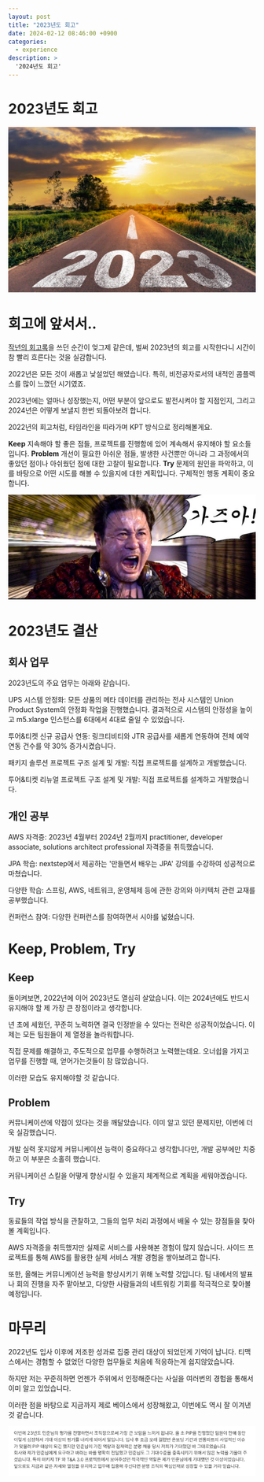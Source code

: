 ```yaml
---
layout: post
title: "2023년도 회고"
date: 2024-02-12 08:46:00 +0900
categories:
  - experience
description: >
  '2024년도 회고'
---
```

# 2023년도 회고
![img.png](/assets/img/experience/review/2023/img_1.png)

# 회고에 앞서서..

[작년의 회고록](https://minjoon950425.tistory.com/211)을 쓰던 순간이 엊그제 같은데, 벌써 2023년의 회고를 시작한다니 시간이 참 빨리 흐른다는 것을 실감합니다.

2022년은 모든 것이 새롭고 낯설었던 해였습니다. 특히, 비전공자로서의 내적인 콤플렉스를 많이 느꼈던 시기였죠.

2023년에는 얼마나 성장했는지, 어떤 부분이 앞으로도 발전시켜야 할 지점인지, 그리고 2024년은 어떻게 보낼지 한번 되돌아보려 합니다.

2022년의 회고처럼, 타임라인을 따라가며 KPT 방식으로 정리해볼게요.

**Keep**
지속해야 할 좋은 점들, 프로젝트를 진행함에 있어 계속해서 유지해야 할 요소들입니다.
**Problem**
개선이 필요한 아쉬운 점들, 발생한 사건뿐만 아니라 그 과정에서의 좋았던 점이나 아쉬웠던 점에 대한 고찰이 필요합니다.
**Try**
문제의 원인을 파악하고, 이를 바탕으로 어떤 시도를 해볼 수 있을지에 대한 계획입니다. 구체적인 행동 계획이 중요합니다.

![img.png](/assets/img/experience/review/2023/img.png)

# 2023년도 결산

## 회사 업무
2023년도의 주요 업무는 아래와 같습니다.

UPS 시스템 안정화: 모든 상품의 메타 데이터를 관리하는 전사 시스템인 Union Product System의 안정화 작업을 진행했습니다. 결과적으로 시스템의 안정성을 높이고 m5.xlarge 인스턴스를 6대에서 4대로 줄일 수 있었습니다.

투어&티켓 신규 공급사 연동: 링크티비티와 JTR 공급사를 새롭게 연동하여 전체 예약 연동 건수를 약 30% 증가시켰습니다.

패키지 솔루션 프로젝트 구조 설계 및 개발: 직접 프로젝트를 설계하고 개발했습니다.

투어&티켓 리뉴얼 프로젝트 구조 설계 및 개발: 직접 프로젝트를 설계하고 개발했습니다.

## 개인 공부
AWS 자격증: 2023년 4월부터 2024년 2월까지 practitioner, developer associate, solutions architect professional 자격증을 취득했습니다.

JPA 학습: nextstep에서 제공하는 '만들면서 배우는 JPA' 강의를 수강하여 성공적으로 마쳤습니다.

다양한 학습: 스프링, AWS, 네트워크, 운영체제 등에 관한 강의와 아키텍처 관련 교재를 공부했습니다.

컨퍼런스 참여: 다양한 컨퍼런스를 참여하면서 시야를 넓혔습니다.

# Keep, Problem, Try
## Keep
돌이켜보면, 2022년에 이어 2023년도 열심히 살았습니다. 이는 2024년에도 반드시 유지해야 할 제 가장 큰 장점이라고 생각합니다.

년 초에 세웠던, 꾸준히 노력하면 결국 인정받을 수 있다는 전략은 성공적이었습니다. 이제는 모든 팀원들이 제 열정을 놀라워합니다.

직접 문제를 해결하고, 주도적으로 업무를 수행하려고 노력했는데요. 오너쉽을 가지고 업무를 진행할 때, 얻어가는것들이 참 많았습니다.

이러한 모습도 유지해야할 것 같습니다.

## Problem
커뮤니케이션에 약점이 있다는 것을 깨달았습니다. 이미 알고 있던 문제지만, 이번에 더욱 실감했습니다.

개발 실력 못지않게 커뮤니케이션 능력이 중요하다고 생각합니다만, 개발 공부에만 치중하고 이 부분은 소홀히 했습니다.

커뮤니케이션 스킬을 어떻게 향상시킬 수 있을지 체계적으로 계획을 세워야겠습니다.

## Try
동료들의 작업 방식을 관찰하고, 그들의 업무 처리 과정에서 배울 수 있는 장점들을 찾아볼 계획입니다.

AWS 자격증을 취득했지만 실제로 서비스를 사용해본 경험이 많지 않습니다. 사이드 프로젝트를 통해 AWS를 활용한 실제 서비스 개발 경험을 쌓아보려고 합니다.

또한, 올해는 커뮤니케이션 능력을 향상시키기 위해 노력할 것입니다. 팀 내에서의 발표나 회의 진행을 자주 맡아보고, 다양한 사람들과의 네트워킹 기회를 적극적으로 찾아볼 예정입니다.

# 마무리

2022년도 입사 이후에 저조한 성과로 집중 관리 대상이 되었던게 기억이 납니다. 티맥스에서는 경험할 수 없었던 다양한 업무들로 처음에 적응하는게 쉽지않았습니다.

하지만 저는 꾸준히하면 언젠가 주위에서 인정해준다는 사실을 여러번의 경험을 통해서 이미 알고 있었습니다. 

이러한 점을 바탕으로 지금까지 제로 베이스에서 성장해왔고, 이번에도 역시 잘 이겨낸것 같습니다.

![img.png](/assets/img/experience/review/2023/img_2.png)














